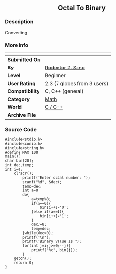 ﻿<div align="center">

## Octal To Binary


</div>

### Description

Converting
 
### More Info
 


<span>             |<span>
---                |---
**Submitted On**   |
**By**             |[Rodentor Z\. Sano](https://github.com/Planet-Source-Code/PSCIndex/blob/master/ByAuthor/rodentor-z-sano.md)
**Level**          |Beginner
**User Rating**    |2.3 (7 globes from 3 users)
**Compatibility**  |C, C\+\+ \(general\)
**Category**       |[Math](https://github.com/Planet-Source-Code/PSCIndex/blob/master/ByCategory/math__3-12.md)
**World**          |[C / C\+\+](https://github.com/Planet-Source-Code/PSCIndex/blob/master/ByWorld/c-c.md)
**Archive File**   |[](https://github.com/Planet-Source-Code/rodentor-z-sano-octal-to-binary__3-10879/archive/master.zip)





### Source Code

```
#include<stdio.h>
#include<conio.h>
#include<string.h>
#define MAX 100
main(){
char bin[20];
int dec,temp;
int i=0;
	clrscr();
		printf("Enter octal number: ");
		scanf("%d", &dec);
		temp=dec;
		int a=0;
		do{
			a=temp%8;
			if(a==0){
				bin[i++]='0';
			}else if(a==1){
				bin[i++]='1';
			}
			dec/=8;
			temp=dec;
		}while(dec>0);
		printf("\n");
		printf("Binary value is ");
		for(int j=i;j>=0;--j){
			printf("%c", bin[j]);
		}
	getch();
	return 0;
}
```

